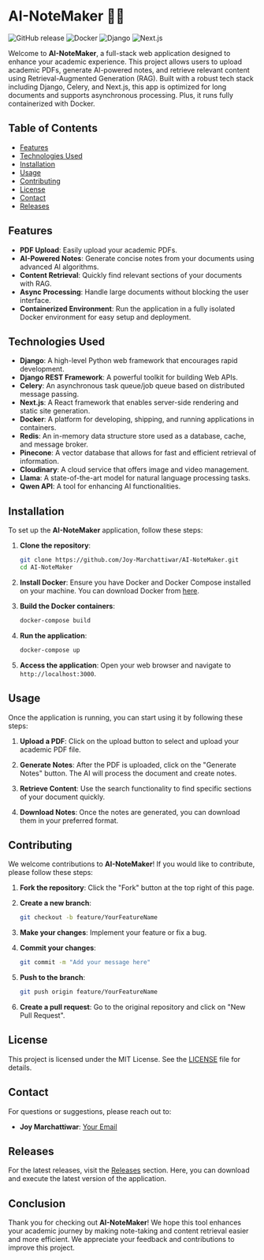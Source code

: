 # AI-NoteMaker 📝✨

![GitHub release](https://img.shields.io/github/v/release/Joy-Marchattiwar/AI-NoteMaker?style=flat-square&color=brightgreen) ![Docker](https://img.shields.io/badge/docker-blue?style=flat-square) ![Django](https://img.shields.io/badge/django-green?style=flat-square) ![Next.js](https://img.shields.io/badge/next.js-black?style=flat-square) 

Welcome to **AI-NoteMaker**, a full-stack web application designed to enhance your academic experience. This project allows users to upload academic PDFs, generate AI-powered notes, and retrieve relevant content using Retrieval-Augmented Generation (RAG). Built with a robust tech stack including Django, Celery, and Next.js, this app is optimized for long documents and supports asynchronous processing. Plus, it runs fully containerized with Docker.

## Table of Contents

- [Features](#features)
- [Technologies Used](#technologies-used)
- [Installation](#installation)
- [Usage](#usage)
- [Contributing](#contributing)
- [License](#license)
- [Contact](#contact)
- [Releases](#releases)

## Features

- **PDF Upload**: Easily upload your academic PDFs.
- **AI-Powered Notes**: Generate concise notes from your documents using advanced AI algorithms.
- **Content Retrieval**: Quickly find relevant sections of your documents with RAG.
- **Async Processing**: Handle large documents without blocking the user interface.
- **Containerized Environment**: Run the application in a fully isolated Docker environment for easy setup and deployment.

## Technologies Used

- **Django**: A high-level Python web framework that encourages rapid development.
- **Django REST Framework**: A powerful toolkit for building Web APIs.
- **Celery**: An asynchronous task queue/job queue based on distributed message passing.
- **Next.js**: A React framework that enables server-side rendering and static site generation.
- **Docker**: A platform for developing, shipping, and running applications in containers.
- **Redis**: An in-memory data structure store used as a database, cache, and message broker.
- **Pinecone**: A vector database that allows for fast and efficient retrieval of information.
- **Cloudinary**: A cloud service that offers image and video management.
- **Llama**: A state-of-the-art model for natural language processing tasks.
- **Qwen API**: A tool for enhancing AI functionalities.

## Installation

To set up the **AI-NoteMaker** application, follow these steps:

1. **Clone the repository**:

   ```bash
   git clone https://github.com/Joy-Marchattiwar/AI-NoteMaker.git
   cd AI-NoteMaker
   ```

2. **Install Docker**: Ensure you have Docker and Docker Compose installed on your machine. You can download Docker from [here](https://www.docker.com/products/docker-desktop).

3. **Build the Docker containers**:

   ```bash
   docker-compose build
   ```

4. **Run the application**:

   ```bash
   docker-compose up
   ```

5. **Access the application**: Open your web browser and navigate to `http://localhost:3000`.

## Usage

Once the application is running, you can start using it by following these steps:

1. **Upload a PDF**: Click on the upload button to select and upload your academic PDF file.

2. **Generate Notes**: After the PDF is uploaded, click on the "Generate Notes" button. The AI will process the document and create notes.

3. **Retrieve Content**: Use the search functionality to find specific sections of your document quickly.

4. **Download Notes**: Once the notes are generated, you can download them in your preferred format.

## Contributing

We welcome contributions to **AI-NoteMaker**! If you would like to contribute, please follow these steps:

1. **Fork the repository**: Click the "Fork" button at the top right of this page.
2. **Create a new branch**: 

   ```bash
   git checkout -b feature/YourFeatureName
   ```

3. **Make your changes**: Implement your feature or fix a bug.
4. **Commit your changes**:

   ```bash
   git commit -m "Add your message here"
   ```

5. **Push to the branch**:

   ```bash
   git push origin feature/YourFeatureName
   ```

6. **Create a pull request**: Go to the original repository and click on "New Pull Request".

## License

This project is licensed under the MIT License. See the [LICENSE](LICENSE) file for details.

## Contact

For questions or suggestions, please reach out to:

- **Joy Marchattiwar**: [Your Email](mailto:youremail@example.com)

## Releases

For the latest releases, visit the [Releases](https://github.com/Joy-Marchattiwar/AI-NoteMaker/releases) section. Here, you can download and execute the latest version of the application.

## Conclusion

Thank you for checking out **AI-NoteMaker**! We hope this tool enhances your academic journey by making note-taking and content retrieval easier and more efficient. We appreciate your feedback and contributions to improve this project.